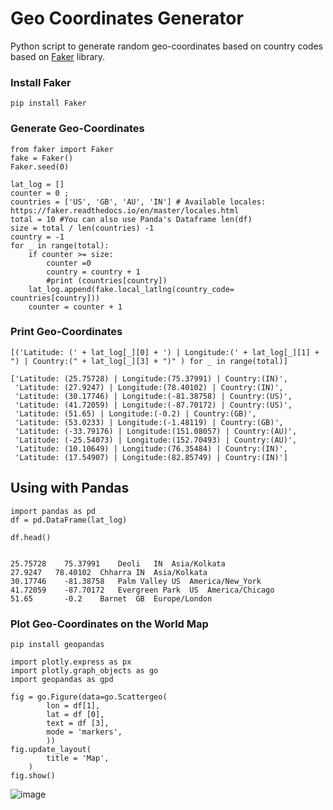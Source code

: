 # Geo Coordinates Generator
Python script to generate random geo-coordinates based on country codes based on [Faker](https://faker.readthedocs.io/en/master/fakerclass.html) library.

### Install Faker
```
pip install Faker
```

### Generate Geo-Coordinates 

```
from faker import Faker
fake = Faker()
Faker.seed(0)

lat_log = []
counter = 0 ;
countries = ['US', 'GB', 'AU', 'IN'] # Available locales: https://faker.readthedocs.io/en/master/locales.html
total = 10 #You can also use Panda's Dataframe len(df)
size = total / len(countries) -1
country = -1
for _ in range(total):
    if counter >= size:
        counter =0
        country = country + 1
        #print (countries[country])
    lat_log.append(fake.local_latlng(country_code= countries[country]))
    counter = counter + 1 

```
### Print Geo-Coordinates 
```
[('Latitude: (' + lat_log[_][0] + ') | Longitude:(' + lat_log[_][1] + ") | Country:(" + lat_log[_][3] + ")" ) for _ in range(total)] 
```
```
['Latitude: (25.75728) | Longitude:(75.37991) | Country:(IN)',
 'Latitude: (27.9247) | Longitude:(78.40102) | Country:(IN)',
 'Latitude: (30.17746) | Longitude:(-81.38758) | Country:(US)',
 'Latitude: (41.72059) | Longitude:(-87.70172) | Country:(US)',
 'Latitude: (51.65) | Longitude:(-0.2) | Country:(GB)',
 'Latitude: (53.0233) | Longitude:(-1.48119) | Country:(GB)',
 'Latitude: (-33.79176) | Longitude:(151.08057) | Country:(AU)',
 'Latitude: (-25.54073) | Longitude:(152.70493) | Country:(AU)',
 'Latitude: (10.10649) | Longitude:(76.35484) | Country:(IN)',
 'Latitude: (17.54907) | Longitude:(82.85749) | Country:(IN)']
```

## Using with Pandas

```
import pandas as pd
df = pd.DataFrame(lat_log)
```

```
df.head()
```

```

25.75728	75.37991	Deoli	IN	Asia/Kolkata
27.9247	  78.40102	Chharra	IN	Asia/Kolkata
30.17746	-81.38758	Palm Valley	US	America/New_York
41.72059	-87.70172	Evergreen Park	US	America/Chicago
51.65	    -0.2	Barnet	GB	Europe/London
```

### Plot Geo-Coordinates on the World Map
```
pip install geopandas

```

```
import plotly.express as px
import plotly.graph_objects as go
import geopandas as gpd

fig = go.Figure(data=go.Scattergeo(
        lon = df[1],
        lat = df [0],
        text = df [3],
        mode = 'markers',        
        ))
fig.update_layout(
        title = 'Map',
    )
fig.show()
```

![image](https://user-images.githubusercontent.com/7940117/122821438-d8e39980-d2aa-11eb-8dbb-695b2d291647.png)

